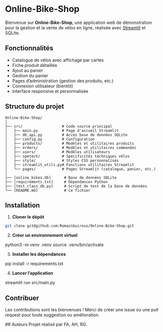 # Online-Bike-Shop

Bienvenue sur **Online-Bike-Shop**, une application web de démonstration pour la gestion et la vente de vélos en ligne, réalisée avec [Streamlit](https://streamlit.io/) et SQLite.

## Fonctionnalités

- Catalogue de vélos avec affichage par cartes
- Fiche produit détaillée
- Ajout au panier
- Gestion du panier
- Pages d’administration (gestion des produits, etc.)
- Connexion utilisateur (bientôt)
- Interface responsive et personnalisée

## Structure du projet

```
Online-Bike-Shop/
│
├── src/                  # Code source principal
│   ├── main.py           # Page d'accueil Streamlit
│   ├── db_api.py         # Accès base de données SQLite
│   ├── config.py         # Configuration
│   ├── products/         # Modèles et utilitaires produits
│   ├── orders/           # Modèles et utilitaires commandes
│   ├── users/            # Modèles utilisateurs
│   ├── spetech/          # Spécificités techniques vélos
│   ├── style/            # Styles CSS personnalisés
│   ├── streamlit_utils.py# Fonctions utilitaires Streamlit
│   └── pages/            # Pages Streamlit (catalogue, panier, etc.)
│
├── [online_bikes.db]      # Base de données SQLite
├── [requirements.txt]     # Dépendances Python
├── [test_class_db.py]     # Script de test de la base de données
└── [README.md]            # Ce fichier
```


## Installation

1. **Cloner le dépôt**
```sh
git clone git@github.com:RomainGuirous/Online-Bike-Shop.git
```
2. **Créer un environnement virtuel**

python3 -m venv .venv
source .venv/bin/activate

3. **Installer les dépendances**

pip install -r requirements.txt

4. **Lancer l’application**

streamlit run src/main.py

## Contribuer
Les contributions sont les bienvenues !
Merci de créer une issue ou une pull request pour toute suggestion ou amélioration.

## Auteurs
Projet réalisé par FA, AH, RG. 
